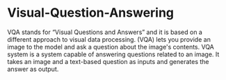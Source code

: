 # Visual-Question-Answering
VQA stands for “Visual Questions and Answers” and it is based on a different approach to visual data processing. (VQA) lets you provide an image to the model and ask a question about the image's contents. VQA system is a system capable of answering questions related to an image. It takes an image and a text-based question as inputs and generates the answer as output.

